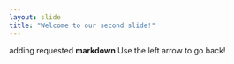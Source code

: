 ```yaml
---
layout: slide
title: "Welcome to our second slide!"
---
```

adding requested **markdown**
Use the left arrow to go back!
